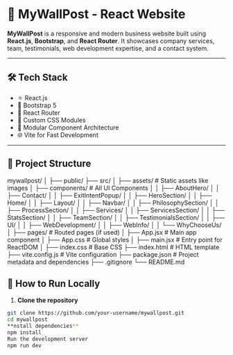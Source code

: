 # 📌 MyWallPost - React Website

**MyWallPost** is a responsive and modern business website built using **React.js**, **Bootstrap**, and **React Router**. It showcases company services, team, testimonials, web development expertise, and a contact system.

---

## 🛠️ Tech Stack

- ⚛️ React.js
- 💄 Bootstrap 5
- 🧭 React Router
- 🎨 Custom CSS Modules
- 📁 Modular Component Architecture
- 🌐 Vite for Fast Development

---

## 📁 Project Structure

mywallpost/
│
├── public/
├── src/
│ ├── assets/ # Static assets like images
│ ├── components/ # All UI Components
│ │ ├── AboutHero/
│ │ ├── Contact/
│ │ ├── ExitIntentPopup/
│ │ ├── HeroSection/
│ │ ├── Home/
│ │ ├── Layout/
│ │ ├── Navbar/
│ │ ├── PhilosophySection/
│ │ ├── ProcessSection/
│ │ ├── Services/
│ │ ├── ServicesSection/
│ │ ├── StatsSection/
│ │ ├── TeamSection/
│ │ ├── TestimonialsSection/
│ │ ├── UI/
│ │ ├── WebDevelopment/
│ │ ├── WebInfo/
│ │ └── WhyChooseUs/
│ ├── pages/ # Routed pages (if used)
│ ├── App.jsx # Main app component
│ ├── App.css # Global styles
│ ├── main.jsx # Entry point for ReactDOM
│ ├── index.css # Base CSS
├── index.html # HTML template
├── vite.config.js # Vite configuration
├── package.json # Project metadata and dependencies
├── .gitignore
└── README.md

## 🚀 How to Run Locally

1. **Clone the repository**

```bash
git clone https://github.com/your-username/mywallpost.git
cd mywallpost
**nstall dependencies**
npm install
Run the development server
npm run dev



